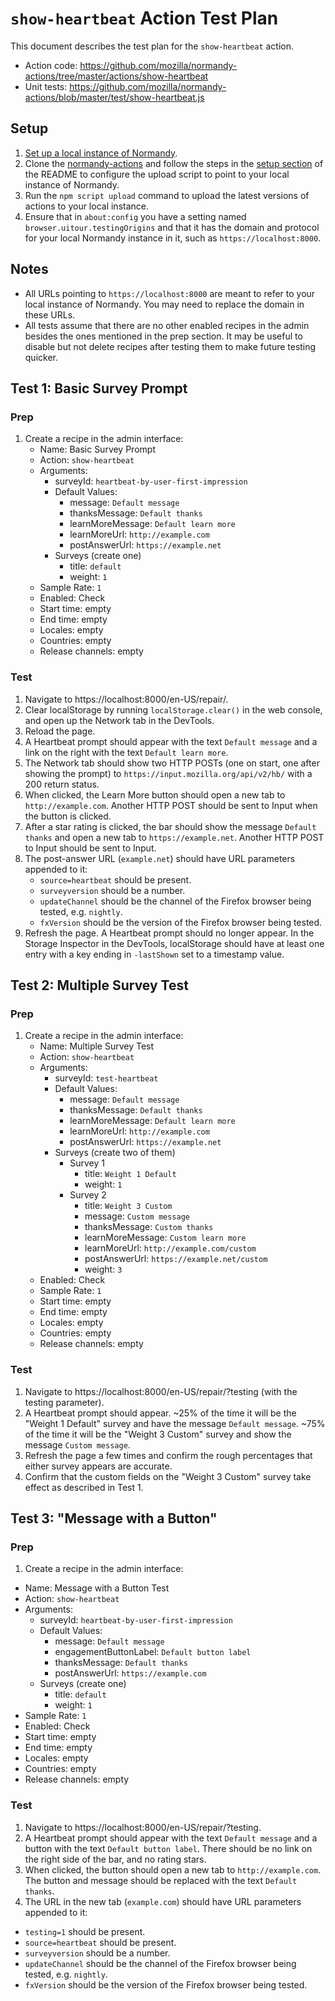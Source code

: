 # `show-heartbeat` Action Test Plan

This document describes the test plan for the `show-heartbeat` action.

- Action code: https://github.com/mozilla/normandy-actions/tree/master/actions/show-heartbeat
- Unit tests: https://github.com/mozilla/normandy-actions/blob/master/test/show-heartbeat.js

## Setup

1. [Set up a local instance of Normandy][normandy-docker-qa].
2. Clone the [normandy-actions][] and follow the steps in the [setup section][]
   of the README to configure the upload script to point to your local instance
   of Normandy.
4. Run the `npm script upload` command to upload the latest versions of actions
   to your local instance.
5. Ensure that in `about:config` you have a setting named
   `browser.uitour.testingOrigins` and that it has the domain and protocol for
   your local Normandy instance in it, such as `https://localhost:8000`.

[normandy-docker-qa]: http://normandy.readthedocs.org/en/latest/qa/docker.html
[normandy-actions]: https://github.com/mozilla/normandy-actions
[setup section]: https://github.com/mozilla/normandy-actions#setup

## Notes

- All URLs pointing to `https://localhost:8000` are meant to refer to your local
  instance of Normandy. You may need to replace the domain in these URLs.
- All tests assume that there are no other enabled recipes in the admin besides
  the ones mentioned in the prep section. It may be useful to disable but not
  delete recipes after testing them to make future testing quicker.

## Test 1: Basic Survey Prompt

### Prep

1. Create a recipe in the admin interface:
   - Name: Basic Survey Prompt
   - Action: `show-heartbeat`
   - Arguments:
     - surveyId: `heartbeat-by-user-first-impression`
     - Default Values:
       - message: `Default message`
       - thanksMessage: `Default thanks`
       - learnMoreMessage: `Default learn more`
       - learnMoreUrl: `http://example.com`
       - postAnswerUrl: `https://example.net`
     - Surveys (create one)
       - title: `default`
       - weight: `1`
   - Sample Rate: `1`
   - Enabled: Check
   - Start time: empty
   - End time: empty
   - Locales: empty
   - Countries: empty
   - Release channels: empty

### Test

1. Navigate to https://localhost:8000/en-US/repair/.
2. Clear localStorage by running `localStorage.clear()` in the web console, and
   open up the Network tab in the DevTools.
3. Reload the page.
4. A Heartbeat prompt should appear with the text `Default message` and a link
   on the right with the text `Default learn more`.
5. The Network tab should show two HTTP POSTs (one on start, one after showing
   the prompt) to `https://input.mozilla.org/api/v2/hb/` with a 200 return
   status.
6. When clicked, the Learn More button should open a new tab to
   `http://example.com`. Another HTTP POST should be sent to Input when the
   button is clicked.
7. After a star rating is clicked, the bar should show the message
   `Default thanks` and open a new tab to `https://example.net`. Another HTTP
   POST to Input should be sent to Input.
8. The post-answer URL (`example.net`) should have URL parameters appended to
   it:
   - `source=heartbeat` should be present.
   - `surveyversion` should be a number.
   - `updateChannel` should be the channel of the Firefox browser being tested,
     e.g. `nightly`.
   - `fxVersion` should be the version of the Firefox browser being tested.
9. Refresh the page. A Heartbeat prompt should no longer appear. In the Storage
   Inspector in the DevTools, localStorage should have at least one entry with
   a key ending in `-lastShown` set to a timestamp value.

## Test 2: Multiple Survey Test

### Prep

1. Create a recipe in the admin interface:
   - Name: Multiple Survey Test
   - Action: `show-heartbeat`
   - Arguments:
     - surveyId: `test-heartbeat`
     - Default Values:
       - message: `Default message`
       - thanksMessage: `Default thanks`
       - learnMoreMessage: `Default learn more`
       - learnMoreUrl: `http://example.com`
       - postAnswerUrl: `https://example.net`
     - Surveys (create two of them)
       - Survey 1
         - title: `Weight 1 Default`
         - weight: `1`
       - Survey 2
         - title: `Weight 3 Custom`
         - message: `Custom message`
         - thanksMessage: `Custom thanks`
         - learnMoreMessage: `Custom learn more`
         - learnMoreUrl: `http://example.com/custom`
         - postAnswerUrl: `https://example.net/custom`
         - weight: `3`
   - Enabled: Check
   - Sample Rate: `1`
   - Start time: empty
   - End time: empty
   - Locales: empty
   - Countries: empty
   - Release channels: empty

### Test

1. Navigate to https://localhost:8000/en-US/repair/?testing (with the testing
   parameter).
2. A Heartbeat prompt should appear. ~25% of the time it will be the "Weight 1
   Default" survey and have the message `Default message`. ~75% of the time it
   will be the "Weight 3 Custom" survey and show the message `Custom message`.
3. Refresh the page a few times and confirm the rough percentages that either
   survey appears are accurate.
4. Confirm that the custom fields on the "Weight 3 Custom" survey take effect as
   described in Test 1.

## Test 3: "Message with a Button"

### Prep

1. Create a recipe in the admin interface:
  - Name: Message with a Button Test
  - Action: `show-heartbeat`
  - Arguments:
    - surveyId: `heartbeat-by-user-first-impression`
    - Default Values:
      - message: `Default message`
      - engagementButtonLabel: `Default button label`
      - thanksMessage: `Default thanks`
      - postAnswerUrl: `https://example.com`
    - Surveys (create one)
      - title: `default`
      - weight: `1`
  - Sample Rate: `1`
  - Enabled: Check
  - Start time: empty
  - End time: empty
  - Locales: empty
  - Countries: empty
  - Release channels: empty

### Test

1. Navigate to https://localhost:8000/en-US/repair/?testing.
2. A Heartbeat prompt should appear with the text `Default message` and a button
  with the text `Default button label`. There should be no link on the right
  side of the bar, and no rating stars.
3. When clicked, the button should open a new tab to `http://example.com`. The
  button and message should be replaced with the text `Default thanks`.
4. The URL in the new tab (`example.com`) should have URL parameters appended to
  it:
  - `testing=1` should be present.
  - `source=heartbeat` should be present.
  - `surveyversion` should be a number.
  - `updateChannel` should be the channel of the Firefox browser being tested,
    e.g. `nightly`.
  - `fxVersion` should be the version of the Firefox browser being tested.
